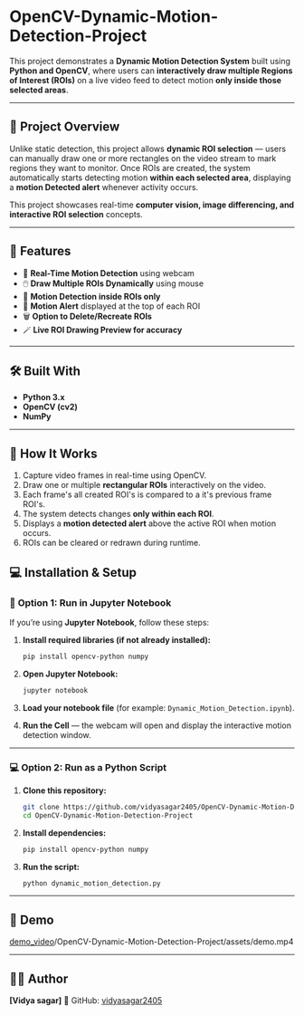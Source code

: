 # OpenCV-Dynamic-Motion-Detection-Project


This project demonstrates a **Dynamic Motion Detection System** built using **Python and OpenCV**, where users can **interactively draw multiple Regions of Interest (ROIs)** on a live video feed to detect motion **only inside those selected areas**.

---

## 🎯 Project Overview

Unlike static detection, this project allows **dynamic ROI selection** — users can manually draw one or more rectangles on the video stream to mark regions they want to monitor.
Once ROIs are created, the system automatically starts detecting motion **within each selected area**, displaying a **motion Detected alert** whenever activity occurs.

This project showcases real-time **computer vision, image differencing, and interactive ROI selection** concepts.

---

## 🧩 Features

* 🎥 **Real-Time Motion Detection** using webcam
* 🖱️ **Draw Multiple ROIs Dynamically** using mouse
* 🧠 **Motion Detection inside ROIs only**
* 🚨 **Motion Alert** displayed at the top of each ROI
* 🗑️ **Option to Delete/Recreate ROIs**
* 🪄 **Live ROI Drawing Preview for accuracy**

---

## 🛠️ Built With

* **Python 3.x**
* **OpenCV (cv2)**
* **NumPy**

---

## 🚀 How It Works

1. Capture video frames in real-time using OpenCV.
2. Draw one or multiple **rectangular ROIs** interactively on the video.
3. Each frame's all created ROI's is compared to a it's previous frame ROI's.
4. The system detects changes **only within each ROI**.
5. Displays a **motion detected alert** above the active ROI when motion occurs.
6. ROIs can be cleared or redrawn during runtime.



## 💻 Installation & Setup

### 🧠 **Option 1: Run in Jupyter Notebook**

If you’re using **Jupyter Notebook**, follow these steps:

1. **Install required libraries (if not already installed):**

   ```bash
   pip install opencv-python numpy
   ```

2. **Open Jupyter Notebook:**

   ```bash
   jupyter notebook
   ```

3. **Load your notebook file** (for example:
   `Dynamic_Motion_Detection.ipynb`).

4. **Run the Cell** — the webcam will open and display the interactive motion detection window.

---

### 💻 **Option 2: Run as a Python Script**

1. **Clone this repository:**

   ```bash
   git clone https://github.com/vidyasagar2405/OpenCV-Dynamic-Motion-Detection-Project.git
   cd OpenCV-Dynamic-Motion-Detection-Project
   ```

2. **Install dependencies:**

   ```bash
   pip install opencv-python numpy
   ```

3. **Run the script:**

   ```bash
   python dynamic_motion_detection.py
   ```


---

## 📸 Demo

[demo_video](https://github.com/)<your-username>/OpenCV-Dynamic-Motion-Detection-Project/assets/demo.mp4

---


## 🧑‍💻 Author

**[Vidya sagar]**
💼 GitHub: [vidyasagar2405](https://github.com/vidyasagar2405)


